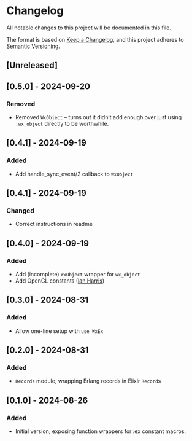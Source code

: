 # Changelog

All notable changes to this project will be documented in this file.

The format is based on [Keep a Changelog](https://keepachangelog.com/en/1.1.0/),
and this project adheres to [Semantic Versioning](https://semver.org/spec/v2.0.0.html).

## [Unreleased]

## [0.5.0] - 2024-09-20

### Removed

- Removed `WxObject` – turns out it didn’t add enough over just using
  `:wx_object` directly to be worthwhile.

## [0.4.1] - 2024-09-19

### Added

- Add handle_sync_event/2 callback to `WxObject`

## [0.4.1] - 2024-09-19

### Changed

- Correct instructions in readme

## [0.4.0] - 2024-09-19

### Added

- Add (incomplete) `WxObject` wrapper for `wx_object`
- Add OpenGL constants ([Ian Harris](https://github.com/harrisi))

## [0.3.0] - 2024-08-31

### Added

- Allow one-line setup with `use WxEx`

## [0.2.0] - 2024-08-31

### Added

- `Records` module, wrapping Erlang records in Elixir `Record`s

## [0.1.0] - 2024-08-26

### Added

- Initial version, exposing function wrappers for :ex constant macros.
